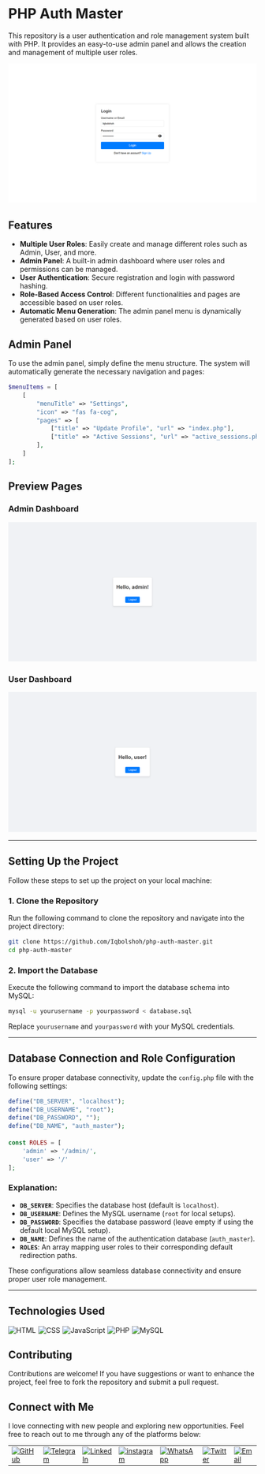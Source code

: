 
# PHP Auth Master  

This repository is a user authentication and role management system built with PHP. It provides an easy-to-use admin panel and allows the creation and management of multiple user roles.  

![Login](src/images/login.png)  

## Features  

- **Multiple User Roles**: Easily create and manage different roles such as Admin, User, and more.  
- **Admin Panel**: A built-in admin dashboard where user roles and permissions can be managed.  
- **User Authentication**: Secure registration and login with password hashing.  
- **Role-Based Access Control**: Different functionalities and pages are accessible based on user roles.  
- **Automatic Menu Generation**: The admin panel menu is dynamically generated based on user roles.  

## Admin Panel  

To use the admin panel, simply define the menu structure. The system will automatically generate the necessary navigation and pages:  

```php
$menuItems = [
    [
        "menuTitle" => "Settings",
        "icon" => "fas fa-cog",
        "pages" => [
            ["title" => "Update Profile", "url" => "index.php"],
            ["title" => "Active Sessions", "url" => "active_sessions.php"]
        ],
    ]
];
```

## Preview Pages  

### Admin Dashboard  
![Admin](src/images/admin.png)  

### User Dashboard  
![User](src/images/user.png)  

---

## Setting Up the Project  

Follow these steps to set up the project on your local machine:  

### 1. Clone the Repository  
Run the following command to clone the repository and navigate into the project directory:  

```bash
git clone https://github.com/Iqbolshoh/php-auth-master.git
cd php-auth-master
```

### 2. Import the Database  
Execute the following command to import the database schema into MySQL:  

```bash
mysql -u yourusername -p yourpassword < database.sql
```

Replace `yourusername` and `yourpassword` with your MySQL credentials.  

---

## Database Connection and Role Configuration  

To ensure proper database connectivity, update the `config.php` file with the following settings:  

```php
define("DB_SERVER", "localhost");
define("DB_USERNAME", "root");
define("DB_PASSWORD", "");
define("DB_NAME", "auth_master");

const ROLES = [
    'admin' => '/admin/',
    'user' => '/'
];
```

### Explanation:  
- **`DB_SERVER`**: Specifies the database host (default is `localhost`).  
- **`DB_USERNAME`**: Defines the MySQL username (`root` for local setups).  
- **`DB_PASSWORD`**: Specifies the database password (leave empty if using the default local MySQL setup).  
- **`DB_NAME`**: Defines the name of the authentication database (`auth_master`).  
- **`ROLES`**: An array mapping user roles to their corresponding default redirection paths.  

These configurations allow seamless database connectivity and ensure proper user role management.

---

## Technologies Used

<div style="display: flex; flex-wrap: wrap; gap: 5px;">
    <img src="https://img.shields.io/badge/HTML-%23F06529.svg?style=for-the-badge&logo=html5&logoColor=white"
        alt="HTML">
    <img src="https://img.shields.io/badge/CSS-%231572B6.svg?style=for-the-badge&logo=css3&logoColor=white" alt="CSS">
    <img src="https://img.shields.io/badge/JavaScript-%23323330.svg?style=for-the-badge&logo=javascript&logoColor=%23F7DF1E"
        alt="JavaScript">
     <img src="https://img.shields.io/badge/PHP-%23777BB4.svg?style=for-the-badge&logo=php&logoColor=white" alt="PHP">
   <img src="https://img.shields.io/badge/MySQL-%234479A1.svg?style=for-the-badge&logo=mysql&logoColor=white"
        alt="MySQL">
</div>


## Contributing

Contributions are welcome! If you have suggestions or want to enhance the project, feel free to fork the repository and submit a pull request.


## Connect with Me

I love connecting with new people and exploring new opportunities. Feel free to reach out to me through any of the platforms below:

<table>
    <tr>
        <td>
            <a href="https://github.com/iqbolshoh">
                <img src="https://raw.githubusercontent.com/rahuldkjain/github-profile-readme-generator/master/src/images/icons/Social/github.svg"
                    height="48" width="48" alt="GitHub" />
            </a>
        </td>
        <td>
            <a href="https://t.me/iqbolshoh_777">
                <img src="https://github.com/gayanvoice/github-active-users-monitor/blob/master/public/images/icons/telegram.svg"
                    height="48" width="48" alt="Telegram" />
            </a>
        </td>
        <td>
            <a href="https://www.linkedin.com/in/iiqbolshoh/">
                <img src="https://github.com/gayanvoice/github-active-users-monitor/blob/master/public/images/icons/linkedin.svg"
                    height="48" width="48" alt="LinkedIn" />
            </a>
        </td>
        <td>
            <a href="https://instagram.com/iqbolshoh_777" target="blank"><img align="center"
                    src="https://raw.githubusercontent.com/rahuldkjain/github-profile-readme-generator/master/src/images/icons/Social/instagram.svg"
                    alt="instagram" height="48" width="48" /></a>
        </td>
        <td>
            <a href="https://wa.me/qr/22PVFQSMQQX4F1">
                <img src="https://github.com/gayanvoice/github-active-users-monitor/blob/master/public/images/icons/whatsapp.svg"
                    height="48" width="48" alt="WhatsApp" />
            </a>
        </td>
        <td>
            <a href="https://x.com/iqbolshoh_777">
                <img src="https://img.shields.io/badge/X-000000?style=for-the-badge&logo=x&logoColor=white" height="48"
                    width="48" alt="Twitter" />
            </a>
        </td>
        <td>
            <a href="mailto:iilhomjonov777@gmail.com">
                <img src="https://github.com/gayanvoice/github-active-users-monitor/blob/master/public/images/icons/gmail.svg"
                    height="48" width="48" alt="Email" />
            </a>
        </td>
    </tr>
</table>
